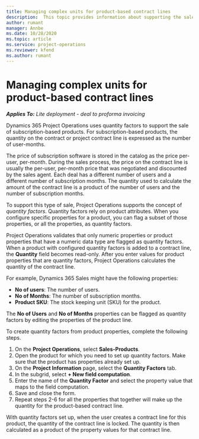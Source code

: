 ```yaml
---
title: Managing complex units for product-based contract lines
description:  This topic provides information about supporting the sale of subscription-based products.
author: rumant
manager: Annbe
ms.date: 10/28/2020
ms.topic: article
ms.service: project-operations
ms.reviewer: kfend 
ms.author: rumant
---
```



# Managing complex units for product-based contract lines

_**Applies To:** Lite deployment - deal to proforma invoicing_

Dynamics 365 Project Operations uses quantity factors to support the sale of subscription-based products. For subscription-based products, the quantity on the contract or project contract line is expressed as the number of user-months.

The price of subscription software is stored in the catalog as the price per-user, per-month. During the sales process, the price on the contract line is usually the per-user, per-month price that was negotiated and discounted by the sales agent. Each deal has a different number of users and a different number of subscription months. The quantity used to calculate the amount of the contract line is a product of the number of users and the number of subscription months.

To support this type of sale, Project Operations supports the concept of *quantity factors*. Quantity factors rely on product attributes. When you configure specific properties for a product, you can flag a subset of those properties, or all the properties, as quantity factors.

Project Operations validates that only numeric properties or product properties that have a numeric data type are flagged as quantity factors. When a product with configured quantity factors is added to a contract line, the **Quantity** field  becomes read-only. After you enter values for product properties that are quantity factors, Project Operations calculates the quantity of the contract line.

For example, Dynamics 365 Sales might have the following properties:

- **No of users**: The number of users.
- **No of Months**: The number of subscription months.
- **Product SKU**: The stock keeping unit (SKU) for the product.

The **No of Users** and **No of Months** properties can be flagged as quantity factors by editing the properties of the product line.

To create quantity factors from product properties, complete the following steps.

1. On the **Project Operations**, select **Sales-Products**.
2. Open the product for which you need to set up quantity factors. Make sure that the product has properties already set up.
3. On the **Project Information** page, select the **Quantity Factors** tab.
4. In the subgrid, select **+ New field computation**.
5. Enter the name of the **Quantity Factor** and select the property value that maps to the field computation.
6. Save and close the form.
7. Repeat steps 2-6 for all the properties that together will make up the quantity for the product-based contract line.

With quantity factors set up, when the user creates a contract line for this product, the quantity of the contract line is locked. The quantity is then calculated as a product of the property values for that contract line.
